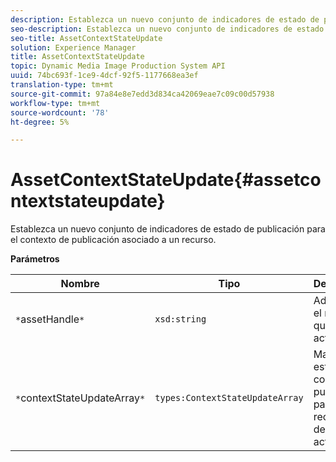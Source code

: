 ```yaml
---
description: Establezca un nuevo conjunto de indicadores de estado de publicación para el contexto de publicación asociado a un recurso.
seo-description: Establezca un nuevo conjunto de indicadores de estado de publicación para el contexto de publicación asociado a un recurso.
seo-title: AssetContextStateUpdate
solution: Experience Manager
title: AssetContextStateUpdate
topic: Dynamic Media Image Production System API
uuid: 74bc693f-1ce9-4dcf-92f5-1177668ea3ef
translation-type: tm+mt
source-git-commit: 97a84e8e7edd3d834ca42069eae7c09c00d57938
workflow-type: tm+mt
source-wordcount: '78'
ht-degree: 5%

---
```



# AssetContextStateUpdate{#assetcontextstateupdate}

Establezca un nuevo conjunto de indicadores de estado de publicación para el contexto de publicación asociado a un recurso.

**Parámetros**

| Nombre | Tipo | Descripción |
|---|---|---|
| `*`assetHandle`*` | `xsd:string` | Administre el recurso que desea actualizar. |
| `*`contextStateUpdateArray`*` | `types:ContextStateUpdateArray` | Matriz de estados de contacto de publicación para el recurso que desea actualizar. |

